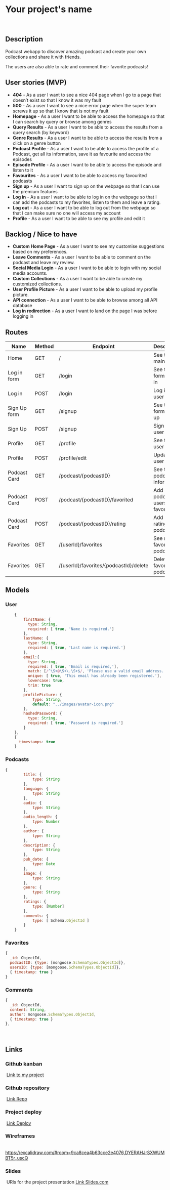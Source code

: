 # Your project's name

​

## Description

Podcast webapp to discover amazing podcast and create your own collections and share it with friends.

The users are also able to rate and comment their favorite podcasts!
​

## User stories (MVP)

- **404** - As a user I want to see a nice 404 page when I go to a page that doesn’t exist so that I know it was my fault
  ​
- **500** - As a user I want to see a nice error page when the super team screws it up so that I know that is not my fault
  ​
- **Homepage** - As a user I want to be able to access the homepage so that I can search by query or browse among genres
  ​
- **Query Results** - As a user I want to be able to access the results from a query search (by keyword)
  ​
- **Genre Results** - As a user I want to be able to access the results from a click on a genre button
  ​
- **Podcast Profile** - As a user I want to be able to access the profile of a Podcast, get all its information, save it as favourite and access the episodes
  ​
- **Episode Profile** - As a user I want to be able to access the episode and listen to it
  ​
- **Favourites** - As a user I want to be able to access my favourited podcasts
  ​
- **Sign up** - As a user I want to sign up on the webpage so that I can use the premium features
  ​
- **Log in** - As a user I want to be able to log in on the webpage so that I can add the podcasts to my favorites, listen to them and leave a rating.
  ​
- **Log out** - As a user I want to be able to log out from the webpage so that I can make sure no one will access my account
  ​
- **Profile** - As a user I want to be able to see my profile and edit it
  ​
  ​
  ​

## Backlog / Nice to have

- **Custom Home Page** - As a user I want to see my customise suggestions based on my preferences.
  ​
- **Leave Comments** - As a user I want to be able to comment on the podcast and leave my review.
  ​
- **Social Media Login** - As a user I want to be able to login with my social media accounts.
  ​
- **Custom Collections** - As a user I want to be able to create my customized collections.
  ​
- **User Profile Picture** - As a user I want to be able to upload my profile picture.
  ​
- **API connection** - As a user I want to be able to browse among all API database
  ​
- **Log in redirection** - As a user I want to land on the page I was before logging in
  ​
  ​

## Routes

| Name         | Method | Endpoint                               | Description                      | Body                        | Redirects                      |
| ------------ | ------ | -------------------------------------- | -------------------------------- | --------------------------- | ------------------------------ |
| Home         | GET    | /                                      | See the main page                |                             |                                |
| Log in form  | GET    | /login                                 | See the form to log in           |                             |                                |
| Log in       | POST   | /login                                 | Log in the user                  | {mail, password}            | /                              |
| Sign Up form | GET    | /signup                                | See the form to sign up          |                             |                                |
| Sign Up      | POST   | /signup                                | Sign up a user                   | {mail, password}            | /profile                       |
| Profile      | GET    | /profile                               | See the user profile             | {mail, username}            |                                |
| Profile      | POST   | /profile/edit                          | Update the user profile          | {mail, username}            | /profile                       |
| Podcast Card | GET    | /podcast/{podcastID}                   | See the podcast information      | {podcastId, podcastInfo...} |                                |
| Podcast Card | POST   | /podcast/{podcastID}/favorited         | Add a podcast to users favorites | {podcastId, podcastInfo...} | /login or /podcast/{podcastID} |
| Podcast Card | POST   | /podcast/{podcastID}/rating            | Add a rating to a podcast        | {podcastId, rating}         | /login or /podcast/{podcastID} |
| Favorites    | GET    | /{userId}/favorites                    | See my favorited podcasts        | {podcastId}                 |                                |
| Favorites    | GET    | /{userId}/favorites/{podcastId}/delete | Delet a favorited podcast        | {podcastId}                 | /favorites                     |

## Models

### User

```js
    {
        firstName: {
          type: String,
          required: [ true, 'Name is required.']
        },
        lastName: {
          type: String,
          required: [ true, 'Last name is required.']
        },
        email:{
          type: String,
          required: [ true, 'Email is required,'],
          match: [/^\S+@\S+\.\S+$/, 'Please use a valid email address.'],
          unique: [ true, 'This email has already been registered.'],
          lowercase: true,
          trim: true
        },
        profilePicture: {
            Type: String,
            default: "../images/avatar-icon.png"
        },
        hashedPassword: {
          type: String,
          required: [ true, 'Password is required.']
        }
    },
    { 
      timestamps: true 
    }
```

### Podcasts

```js
{
        title: {
            type: String
        },
        language: {
            type: String
        },
        audio: {
            type: String
        },
        audio_length: {
            type: Number
        },
        author: {
            type: String
        },
        description: {
            type: String
        },
        pub_date: {
            type: Date
        },
        image: {
            type: String
        },
        genre: {
            type: String
        },
        ratings: {
            type: [Number]
        },
        comments: {
            type: [ Schema.ObjectId ]
        }
    }
```

### Favorites

```js
{
  _id: ObjectId,
  podcastID: {type: [mongoose.SchemaTypes.ObjectId]},
  usersID: {type: [mongoose.SchemaTypes.ObjectId]},
  { timestamp: true }
}
```

### Comments

```js
{
  _id: ObjectId,
  content: String,
  author: mongoose.SchemaTypes.ObjectId,
  { timestamp: true }
},
```

​

## Links

### Github kanban

​
[Link to my project]()
​

### Github repository

​
[Link Repo]()
​

### Project deploy

​
[Link Deploy]()
​

### Wireframes

​
https://excalidraw.com/#room=9ca8cea4b63cce2e4076,DYERAHJrSXWUMBT5r_uscQ
​

### Slides

​
URls for the project presentation
[Link Slides.com]()
